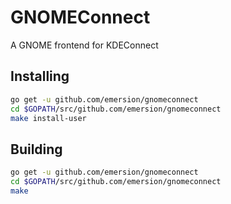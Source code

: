 # GNOMEConnect

A GNOME frontend for KDEConnect

## Installing

```bash
go get -u github.com/emersion/gnomeconnect
cd $GOPATH/src/github.com/emersion/gnomeconnect
make install-user
```

## Building

```bash
go get -u github.com/emersion/gnomeconnect
cd $GOPATH/src/github.com/emersion/gnomeconnect
make
```
